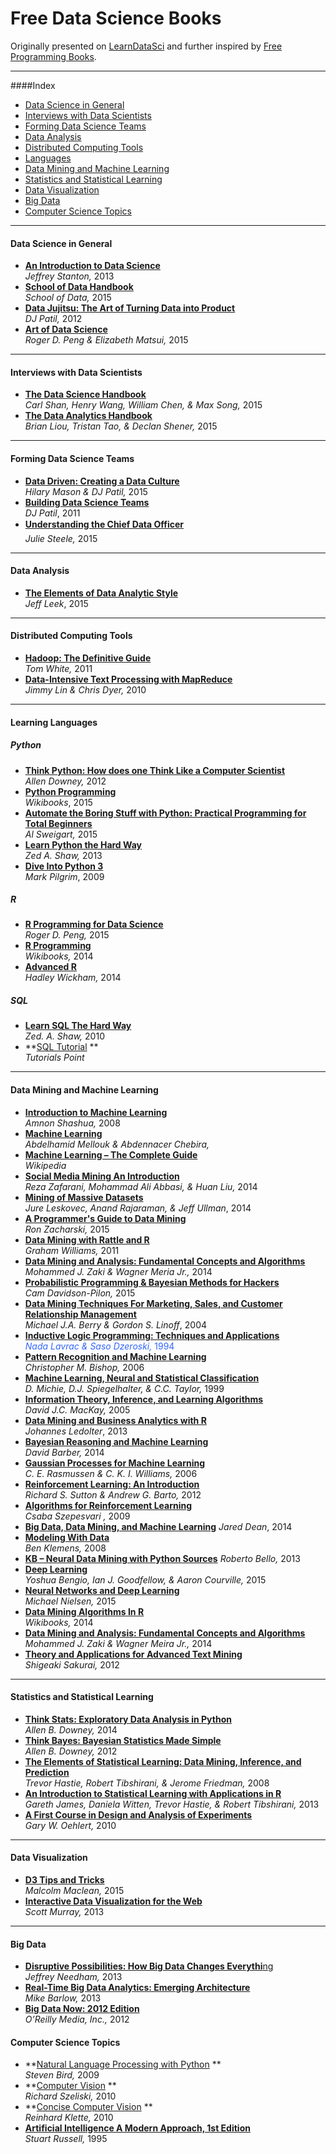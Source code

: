 # Free Data Science Books

Originally presented on [LearnDataSci](www.learndatasci.com/free-books) and further inspired by [Free Programming Books](https://github.com/vhf/free-programming-books).

* * *
####Index
*   [Data Science in General](#data-science-in-general)
*   [Interviews with Data Scientists](#interviews-with-data-scientists)
*   [Forming Data Science Teams](#forming-data-science-teams)
*   [Data Analysis](#data-analysis)
*   [Distributed Computing Tools](#distributed-computing-tools)
*   [Languages](#learning-languages)
*   [Data Mining and Machine Learning](#data-mining-and-machine-learning)
*   [Statistics and Statistical Learning](#statistics-and-statistical-learning)
*   [Data Visualization](#data-visualization)
*   [Big Data](#big-data)
*   [Computer Science Topics](#computer-science-topics)

* * *

#### Data Science in General

*   **[An Introduction to Data Science](https://docs.google.com/file/d/0B6iefdnF22XQeVZDSkxjZ0Z5VUE/edit?pli=1)** 
    <br>_Jeffrey Stanton,_ 2013
*   **[School of Data Handbook](http://schoolofdata.org/handbook/)** 
    <br>_School of Data,_ 2015
*   **[Data Jujitsu: The Art of Turning Data into Product](http://www.oreilly.com/data/free/data-jujitsu.csp)** 
    <br>_DJ Patil,_ 2012
*   **[Art of Data Science](https://leanpub.com/artofdatascience)** 
    <br>_Roger D. Peng & Elizabeth Matsui,_ 2015

* * *

#### Interviews with Data Scientists

*   **[The Data Science Handbook](http://www.thedatasciencehandbook.com/#get-the-book)** 
    <br>_Carl Shan, Henry Wang, William Chen, & Max Song,_ 2015
*   **[The Data Analytics Handbook](https://www.teamleada.com/handbook)** 
    <br>_Brian Liou, Tristan Tao, & Declan Shener,_ 2015

* * *

#### Forming Data Science Teams

*   **[Data Driven: Creating a Data Culture](http://www.oreilly.com/data/free/data-driven.csp)** 
    <br>_Hilary Mason & DJ Patil,_ 2015
*   **[Building Data Science Teams](http://www.oreilly.com/data/free/building-data-science-teams.csp)** 
    <br>_DJ Patil_, 2011
*   **[Understanding the Chief Data Officer](http://www.oreilly.com/data/free/files/understanding-chief-data-officer.pdf)** 
    <br>_Julie Steele,_ 2015

* * *

#### Data Analysis

*   **[The Elements of Data Analytic Style](https://leanpub.com/datastyle)** 
    <br>_Jeff Leek_, 2015

* * *

#### Distributed Computing Tools

*   **[Hadoop: The Definitive Guide](https://www.ida.liu.se/~TDDD43/themes/themeNOSQLlabs/2009-Hadoop.pdf)** 
    <br>_Tom White,_ 2011
*   **[Data-Intensive Text Processing with MapReduce](https://lintool.github.io/MapReduceAlgorithms/MapReduce-book-final.pdf)** 
    <br>_Jimmy Lin & Chris Dyer,_ 2010

* * *

#### Learning Languages

##### Python

*   **[Think Python: How does one Think Like a Computer Scientist](http://www.greenteapress.com/thinkpython/thinkpython.pdf)** 
    <br>_Allen Downey,_ 2012
*   **[Python Programming](https://en.wikibooks.org/wiki/Python_Programming)** 
    <br>_Wikibooks_, 2015
*   **[Automate the Boring Stuff with Python: Practical Programming for Total Beginners](https://automatetheboringstuff.com/)** 
    <br>_Al Sweigart,_ 2015
*   **[Learn Python the Hard Way](http://learnpythonthehardway.org/book/)** 
    <br>_Zed A. Shaw,_ 2013
*   **[Dive Into Python 3](http://www.diveintopython3.net/)**
    <br>_Mark Pilgrim_, 2009

##### R

*   **[R Programming for Data Science](https://leanpub.com/rprogramming)** 
    <br>_Roger D. Peng,_ 2015
*   **[R Programming](https://en.wikibooks.org/wiki/R_Programming)** 
    <br>_Wikibooks,_ 2014
*   **[Advanced R](http://adv-r.had.co.nz/)** 
    <br>_Hadley Wickham,_ 2014

##### SQL

*   **[Learn SQL The Hard Way](http://sql.learncodethehardway.org/book/)** 
    <br>_Zed. A. Shaw,_ 2010
*   **[SQL Tutorial](http://www.tutorialspoint.com/sql/sql_tutorial.pdf) ** 
    <br>_Tutorials Point_

* * *

#### Data Mining and Machine Learning

*   **[Introduction to Machine Learning](http://arxiv.org/pdf/0904.3664.pdf)** 
    <br>_Amnon Shashua,_ 2008
*   **[Machine Learning](http://www.intechopen.com/books/machine_learning)** 
    <br>_Abdelhamid Mellouk & Abdennacer Chebira,_ 
*   **[Machine Learning – The Complete Guide](https://en.wikipedia.org/wiki/Book:Machine_Learning_%E2%80%93_The_Complete_Guide)** 
    <br>_Wikipedia_
*   **[Social Media Mining An Introduction](http://dmml.asu.edu/smm/book/)** 
    <br>_Reza Zafarani, Mohammad Ali Abbasi, & Huan Liu,_ 2014
*   **[Mining of Massive Datasets](http://www.mmds.org/)** 
    <br>_Jure Leskovec, Anand Rajaraman, & Jeff Ullman_, 2014
*   **[A Programmer's Guide to Data Mining](http://guidetodatamining.com/)** 
    <br>_Ron Zacharski,_ 2015
*   **[Data Mining with Rattle and R](http://mineriaddatos.wikispaces.com/file/view/Data+Mining+With+Rattle+and+R_+The+Art+of+Excavating+Data+for+Knowledge+Discovery+-+Graham+Williams.pdf)** 
    <br>_Graham Williams,_ 2011
*   **[Data Mining and Analysis: Fundamental Concepts and Algorithms](http://www.dataminingbook.info/pmwiki.php/Main/BookDownload)** 
    <br>_Mohammed J. Zaki & Wagner Meria Jr.,_ 2014
*   **[Probabilistic Programming & Bayesian Methods for Hackers](http://camdavidsonpilon.github.io/Probabilistic-Programming-and-Bayesian-Methods-for-Hackers/)** 
    <br>_Cam Davidson-Pilon,_ 2015
*   **[Data Mining Techniques For Marketing, Sales, and Customer Relationship Management](http://www.huaat.com/download/2009091Marketing.pdf)** 
    <br>_Michael J.A. Berry & Gordon S. Linoff_, 2004
*   **[Inductive Logic Programming: Techniques and Applications](http://www-ai.ijs.si/SasoDzeroski/ILPBook/ILPbook.pdf)** <span style="color: #3366ff;"> 
    <br>_Nada Lavrac & Saso Dzeroski,_ 1994
*   **[Pattern Recognition and Machine Learning](http://www.rmki.kfki.hu/~banmi/elte/Bishop%20-%20Pattern%20Recognition%20and%20Machine%20Learning.pdf)** 
    <br>_Christopher M. Bishop,_ 2006
*   **[Machine Learning, Neural and Statistical Classification](http://www1.maths.leeds.ac.uk/~charles/statlog/)** 
    <br>_D. Michie, D.J. Spiegelhalter, & C.C. Taylor,_ 1999
*   **[Information Theory, Inference, and Learning Algorithms](http://www.inference.phy.cam.ac.uk/mackay/itprnn/book.html)** 
    <br>_David J.C. MacKay,_ 2005
*   **[Data Mining and Business Analytics with R](http://www.nataraz.in/data/ebook/hadoop/Data_Mining_and_Business_Analytics_with_R__Johannes_Ledolter.pdf)** 
    <br>_Johannes Ledolter_, 2013
*   **[Bayesian Reasoning and Machine Learning](http://web4.cs.ucl.ac.uk/staff/D.Barber/textbook/240415.pdf)** 
    <br>_David Barber,_ 2014
*   **[Gaussian Processes for Machine Learning](http://www.gaussianprocess.org/gpml/chapters/RW.pdf)** 
    <br>_C. E. Rasmussen & C. K. I. Williams,_ 2006
*   **[Reinforcement Learning: An Introduction](http://people.inf.elte.hu/lorincz/Files/RL_2006/SuttonBook.pdf)** 
    <br>_Richard S. Sutton & Andrew G. Barto,_ 2012
*   **[Algorithms for Reinforcement Learning](http://www.ualberta.ca/~szepesva/papers/RLAlgsInMDPs.pdf)** 
    <br>_Csaba Szepesvari ,_ 2009
*   **[Big Data, Data Mining, and Machine Learning](http://pdf.th7.cn/down/files/1411/Big%20Data,%20Data%20Mining,%20and%20Machine%20Learning.pdf)** _Jared Dean_, 2014
*   **[Modeling With Data](http://modelingwithdata.org/about_the_book.html)** 
    <br>_Ben Klemens,_ 2008
*   **[KB – Neural Data Mining with Python Sources](http://www.freeopen.org/wp-content/uploads/2013/10/KB_neural_data_mining.pdf)** _Roberto Bello,_ 2013
*   **[Deep Learning](http://www.iro.umontreal.ca/~bengioy/dlbook/)** 
    <br>_Yoshua Bengio, Ian J. Goodfellow, & Aaron Courville,_ 2015
*   **[Neural Networks and Deep Learning](http://neuralnetworksanddeeplearning.com/)** 
    <br>_Michael Nielsen,_ 2015
*   **[Data Mining Algorithms In R](https://en.wikibooks.org/wiki/Data_Mining_Algorithms_In_R)** 
    <br>_Wikibooks,_ 2014
*   **[Data Mining and Analysis: Fundamental Concepts and Algorithms](http://www.cs.rpi.edu/~zaki/PaperDir/DMABOOK.pdf)** 
    <br>_Mohammed J. Zaki & Wagner Meira Jr.,_ 2014
*   **[Theory and Applications for Advanced Text Mining](http://www.intechopen.com/books/theory-and-applications-for-advanced-text-mining)** 
    <br>_Shigeaki Sakurai,_ 2012

* * *

#### Statistics and Statistical Learning

*   **[Think Stats: Exploratory Data Analysis in Python](http://greenteapress.com/thinkstats2/thinkstats2.pdf)** 
    <br>_Allen B. Downey,_ 2014
*   **[Think Bayes: Bayesian Statistics Made Simple](http://greenteapress.com/thinkbayes/)** 
    <br>_Allen B. Downey,_ 2012
*   **[The Elements of Statistical Learning: Data Mining, Inference, and Prediction](http://web.stanford.edu/~hastie/local.ftp/Springer/OLD/ESLII_print4.pdf)** 
    <br>_Trevor Hastie, Robert Tibshirani, & Jerome Friedman,_ 2008
*   **[An Introduction to Statistical Learning with Applications in R](http://www-bcf.usc.edu/~gareth/ISL/ISLR%20Fourth%20Printing.pdf)** 
    <br>_Gareth James, Daniela Witten, Trevor Hastie, & Robert Tibshirani,_ 2013
*   **[A First Course in Design and Analysis of Experiments](http://users.stat.umn.edu/~gary/book/fcdae.pdf)** 
    <br>_Gary W. Oehlert,_ 2010

* * *

#### Data Visualization

*   **[D3 Tips and Tricks](https://leanpub.com/D3-Tips-and-Tricks)** 
    <br>_Malcolm Maclean,_ 2015
*   **[Interactive Data Visualization for the Web](http://chimera.labs.oreilly.com/books/1230000000345/index.html)** 
    <br>_Scott Murray,_ 2013

* * *

#### Big Data

*   [**Disruptive Possibilities: How Big Data Changes Everythi**ng](http://hortonworks.com/wp-content/uploads/downloads/2013/04/DisruptivePossibilities.pdf) 
    <br>_Jeffrey Needham,_ 2013
*   **[Real-Time Big Data Analytics: Emerging Architecture](http://www.pentaho.com/assets/pdf/CqPxTROXtCpfoLrUi4Bj.pdf)** 
    <br>_Mike Barlow,_ 2013
*   **[Big Data Now: 2012 Edition](http://cdn.oreillystatic.com/oreilly/radarreport/0636920028307/Big_Data_Now_2012_Edition.pdf)** 
    <br>_O’Reilly Media, Inc.,_ 2012

#### Computer Science Topics

*   **[Natural Language Processing with Python](http://www.nltk.org/book_1ed/) ** 
    <br>_Steven Bird,_ 2009
*   **[Computer Vision](http://szeliski.org/Book/) ** 
    <br>_Richard Szeliski,_ 2010
*   **[Concise Computer Vision](http://cvrs.whu.edu.cn/downloads/ebooks/Concise%20Computer%20Vision%20-%20An%20Introduction%20into%20Therory%20and%20Algorithm.pdf) ** 
    <br>_Reinhard Klette,_ 2010
*   **[Artificial Intelligence A Modern Approach, 1st Edition](http://www.cin.ufpe.br/~tfl2/artificial-intelligence-modern-approach.9780131038059.25368.pdf)** 
    <br>_Stuart Russell,_ 1995
